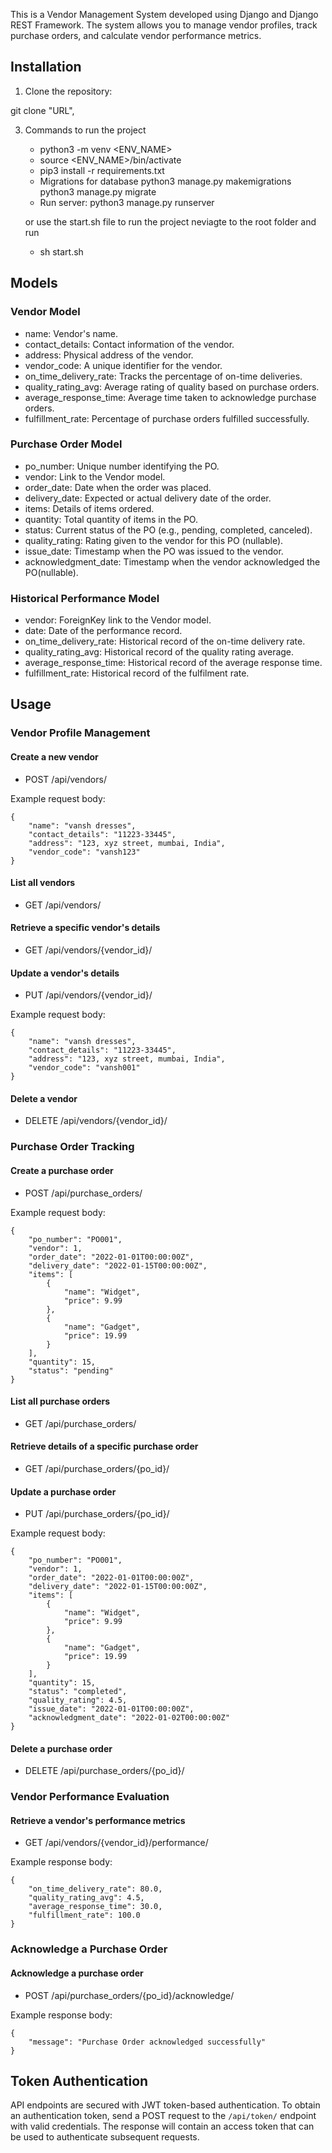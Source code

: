 This is a Vendor Management System developed using Django and Django REST Framework. The system allows you to manage vendor profiles, track purchase orders, and calculate vendor performance metrics.

## Installation

1. Clone the repository:

git clone "URL",

3. Commands to run the project
    - python3 -m venv <ENV_NAME>
    - source <ENV_NAME>/bin/activate
    - pip3 install -r requirements.txt
    - Migrations for database 
        python3 manage.py makemigrations
        python3 manage.py migrate
    - Run server:
        python3 manage.py runserver

   
    or use the start.sh file to run the project
    neviagte to the root folder and run
    - sh start.sh

## Models
### Vendor Model
- name: Vendor's name.
- contact_details: Contact information of the vendor.
- address: Physical address of the vendor.
- vendor_code: A unique identifier for the vendor.
- on_time_delivery_rate: Tracks the percentage of on-time deliveries.
- quality_rating_avg:  Average rating of quality based on purchase orders.
- average_response_time: Average time taken to acknowledge purchase orders.
- fulfillment_rate: Percentage of purchase orders fulfilled successfully.

### Purchase Order Model
-  po_number: Unique number identifying the PO.
-  vendor: Link to the Vendor model.
-  order_date: Date when the order was placed.
-  delivery_date: Expected or actual delivery date of the order.
-  items: Details of items ordered.
-  quantity: Total quantity of items in the PO.
-  status: Current status of the PO (e.g., pending, completed, canceled).
-  quality_rating: Rating given to the vendor for this PO (nullable).
-  issue_date: Timestamp when the PO was issued to the vendor.
-  acknowledgment_date: Timestamp when the vendor acknowledged the PO(nullable).

### Historical Performance Model
- vendor: ForeignKey link to the Vendor model.
- date: Date of the performance record.
- on_time_delivery_rate: Historical record of the on-time delivery rate.
- quality_rating_avg: Historical record of the quality rating average.
- average_response_time: Historical record of the average response time.
- fulfillment_rate: Historical record of the fulfilment rate.

## Usage

### Vendor Profile Management

#### Create a new vendor

- POST /api/vendors/

Example request body:
```
{
    "name": "vansh dresses",
    "contact_details": "11223-33445",
    "address": "123, xyz street, mumbai, India",
    "vendor_code": "vansh123"
}
```

#### List all vendors

- GET /api/vendors/


#### Retrieve a specific vendor's details

- GET /api/vendors/{vendor_id}/


#### Update a vendor's details

- PUT /api/vendors/{vendor_id}/

Example request body:
```
{
    "name": "vansh dresses",
    "contact_details": "11223-33445",
    "address": "123, xyz street, mumbai, India",
    "vendor_code": "vansh001"
}
```


#### Delete a vendor

- DELETE /api/vendors/{vendor_id}/


### Purchase Order Tracking

#### Create a purchase order

- POST /api/purchase_orders/

Example request body:
```
{
    "po_number": "PO001",
    "vendor": 1,
    "order_date": "2022-01-01T00:00:00Z",
    "delivery_date": "2022-01-15T00:00:00Z",
    "items": [
        {
            "name": "Widget",
            "price": 9.99
        },
        {
            "name": "Gadget",
            "price": 19.99
        }
    ],
    "quantity": 15,
    "status": "pending"
}
```

#### List all purchase orders

- GET /api/purchase_orders/

#### Retrieve details of a specific purchase order

- GET /api/purchase_orders/{po_id}/

#### Update a purchase order

- PUT /api/purchase_orders/{po_id}/

Example request body:
```
{
    "po_number": "PO001",
    "vendor": 1,
    "order_date": "2022-01-01T00:00:00Z",
    "delivery_date": "2022-01-15T00:00:00Z",
    "items": [
        {
            "name": "Widget",
            "price": 9.99
        },
        {
            "name": "Gadget",
            "price": 19.99
        }
    ],
    "quantity": 15,
    "status": "completed",
    "quality_rating": 4.5,
    "issue_date": "2022-01-01T00:00:00Z",
    "acknowledgment_date": "2022-01-02T00:00:00Z"
}
```
#### Delete a purchase order

- DELETE /api/purchase_orders/{po_id}/


### Vendor Performance Evaluation

#### Retrieve a vendor's performance metrics

- GET /api/vendors/{vendor_id}/performance/

Example response body:
```
{
    "on_time_delivery_rate": 80.0,
    "quality_rating_avg": 4.5,
    "average_response_time": 30.0,
    "fulfillment_rate": 100.0
}
```
### Acknowledge a Purchase Order

#### Acknowledge a purchase order

- POST /api/purchase_orders/{po_id}/acknowledge/

Example response body:
```
{
    "message": "Purchase Order acknowledged successfully"
}
```
## Token Authentication

API endpoints are secured with JWT token-based authentication. To obtain an authentication token, send a POST request to the `/api/token/` endpoint with valid credentials. The response will contain an access token that can be used to authenticate subsequent requests.
